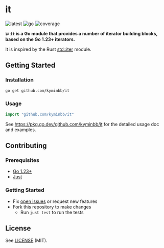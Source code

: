 # it

![latest](https://img.shields.io/badge/latest-v0.0.0-green)
![go](https://img.shields.io/badge/go-1.23-00ADD8?logo=go)
![coverage](https://img.shields.io/badge/coverage-100.0%25-44CC11)

**:boom: `it` is a Go module that provides a number of iterator building blocks, based on the Go 1.23+ iterators.**

It is inspired by the Rust [std::iter](https://doc.rust-lang.org/std/iter/index.html) module.

## Getting Started

### Installation

```bash
go get github.com/kyminbb/it
```

### Usage

```go
import "github.com/kyminbb/it"
```

See <https://pkg.go.dev/github.com/kyminbb/it> for the detailed usage doc and examples.

## Contributing

### Prerequisites

- [Go 1.23+](https://go.dev/doc/install)
- [Just](https://just.systems/man/en/chapter_1.html)

### Getting Started

- Fix [open issues](https://github.com/kyminbb/it/issues) or request new features
- Fork this repository to make changes
  - Run `just test` to run the tests

## License

See [LICENSE](LICENSE) (MIT).
